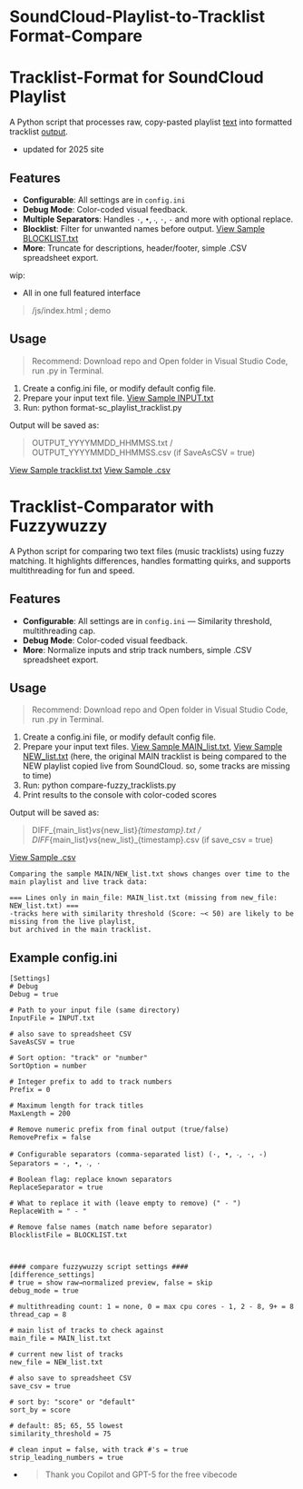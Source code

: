 # SoundCloud-Playlist-to-Tracklist Format-Compare

# Tracklist-Format for SoundCloud Playlist
A Python script that processes raw, copy-pasted playlist [text](INPUT.txt) into formatted tracklist [output](OUTPUT_date_time.txt).  
- updated for 2025 site

## Features
- **Configurable**: All settings are in `config.ini`
- **Debug Mode**: Color-coded visual feedback.
- **Multiple Separators**: Handles `·`, `•`, `‧`, `⋅`, `-` and more with optional replace.
- **Blocklist**: Filter for unwanted names before output. [View Sample BLOCKLIST.txt](BLOCKLIST.txt)
- **More**: Truncate for descriptions, header/footer, simple .CSV spreadsheet export.

wip:
- All in one full featured interface
>/js/index.html    ; demo

## Usage
> Recommend: Download repo and Open folder in Visual Studio Code, run .py in Terminal.
1. Create a config.ini file, or modify default config file.
2. Prepare your input text file. [View Sample INPUT.txt](INPUT.txt)
3. Run: python format-sc_playlist_tracklist.py

Output will be saved as:
>OUTPUT_YYYYMMDD_HHMMSS.txt   /    OUTPUT_YYYYMMDD_HHMMSS.csv (if SaveAsCSV = true)

[View Sample tracklist.txt](OUTPUT_date_time.txt)
[View Sample .csv](OUTPUT_date_time_csv.csv)



# Tracklist-Comparator with Fuzzywuzzy 
A Python script for comparing two text files (music tracklists) using fuzzy matching. It highlights differences, handles formatting quirks, and supports multithreading for fun and speed.

## Features
- **Configurable**: All settings are in `config.ini` — Similarity threshold, multithreading cap.
- **Debug Mode**: Color-coded visual feedback.
- **More**: Normalize inputs and strip track numbers, simple .CSV spreadsheet export.

## Usage
> Recommend: Download repo and Open folder in Visual Studio Code, run .py in Terminal.
1. Create a config.ini file, or modify default config file.
2. Prepare your input text files. [View Sample MAIN_list.txt](MAIN_list.txt), [View Sample NEW_list.txt](NEW_list.txt) (here, the original MAIN tracklist is being compared to the NEW playlist copied live from SoundCloud. so, some tracks are missing to time)
3. Run: python compare-fuzzy_tracklists.py
4. Print results to the console with color-coded scores

Output will be saved as:
>DIFF_{main_list}_vs_{new_list}_{timestamp}.txt     /     DIFF_{main_list}_vs_{new_list}_{timestamp}.csv (if save_csv = true)

[View Sample .csv](DIFF_MAIN_list_vs_NEW_list_date_time_csv.csv)
```
Comparing the sample MAIN/NEW_list.txt shows changes over time to the main playlist and live track data:

=== Lines only in main_file: MAIN_list.txt (missing from new_file: NEW_list.txt) ===
-tracks here with similarity threshold (Score: ~< 50) are likely to be missing from the live playlist,
but archived in the main tracklist.
```

## Example config.ini
```
[Settings]
# Debug
Debug = true

# Path to your input file (same directory)
InputFile = INPUT.txt

# also save to spreadsheet CSV
SaveAsCSV = true

# Sort option: "track" or "number"
SortOption = number

# Integer prefix to add to track numbers
Prefix = 0

# Maximum length for track titles
MaxLength = 200

# Remove numeric prefix from final output (true/false)
RemovePrefix = false

# Configurable separators (comma-separated list) (·, •, ‧, ⋅, -)
Separators = ·, •, ‧, ⋅

# Boolean flag: replace known separators 
ReplaceSeparator = true

# What to replace it with (leave empty to remove) (" - ")
ReplaceWith = " - "

# Remove false names (match name before separator)
BlocklistFile = BLOCKLIST.txt



#### compare fuzzywuzzy script settings ####
[difference_settings]
# true = show raw→normalized preview, false = skip
debug_mode = true

# multithreading count: 1 = none, 0 = max cpu cores - 1, 2 - 8, 9+ = 8
thread_cap = 8

# main list of tracks to check against
main_file = MAIN_list.txt

# current new list of tracks
new_file = NEW_list.txt

# also save to spreadsheet CSV
save_csv = true

# sort by: "score" or "default"
sort_by = score

# default: 85; 65, 55 lowest
similarity_threshold = 75

# clean input = false, with track #'s = true
strip_leading_numbers = true
```

- >Thank you Copilot and GPT-5 for the free vibecode
